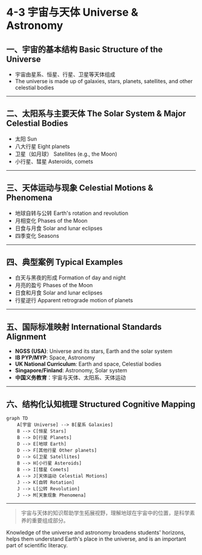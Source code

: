 # 4-3 宇宙与天体 Universe & Astronomy

## 一、宇宙的基本结构 Basic Structure of the Universe

- 宇宙由星系、恒星、行星、卫星等天体组成
- The universe is made up of galaxies, stars, planets, satellites, and other celestial bodies

---

## 二、太阳系与主要天体 The Solar System & Major Celestial Bodies

- 太阳 Sun
- 八大行星 Eight planets
- 卫星（如月球） Satellites (e.g., the Moon)
- 小行星、彗星 Asteroids, comets

---

## 三、天体运动与现象 Celestial Motions & Phenomena

- 地球自转与公转 Earth's rotation and revolution
- 月相变化 Phases of the Moon
- 日食与月食 Solar and lunar eclipses
- 四季变化 Seasons

---

## 四、典型案例 Typical Examples

- 白天与黑夜的形成 Formation of day and night
- 月亮的盈亏 Phases of the Moon
- 日食和月食 Solar and lunar eclipses
- 行星逆行 Apparent retrograde motion of planets

---

## 五、国际标准映射 International Standards Alignment

- **NGSS (USA)**: Universe and its stars, Earth and the solar system
- **IB PYP/MYP**: Space, Astronomy
- **UK National Curriculum**: Earth and space, Celestial bodies
- **Singapore/Finland**: Astronomy, Solar system
- **中国义务教育**：宇宙与天体、太阳系、天体运动

---

## 六、结构化认知梳理 Structured Cognitive Mapping

```mermaid
graph TD
    A[宇宙 Universe] --> B[星系 Galaxies]
    B --> C[恒星 Stars]
    B --> D[行星 Planets]
    D --> E[地球 Earth]
    D --> F[其他行星 Other planets]
    D --> G[卫星 Satellites]
    B --> H[小行星 Asteroids]
    B --> I[彗星 Comets]
    A --> J[天体运动 Celestial Motions]
    J --> K[自转 Rotation]
    J --> L[公转 Revolution]
    J --> M[天象现象 Phenomena]
```

---

> 宇宙与天体的知识帮助学生拓展视野，理解地球在宇宙中的位置，是科学素养的重要组成部分。

Knowledge of the universe and astronomy broadens students' horizons, helps them understand Earth's place in the universe, and is an important part of scientific literacy.
